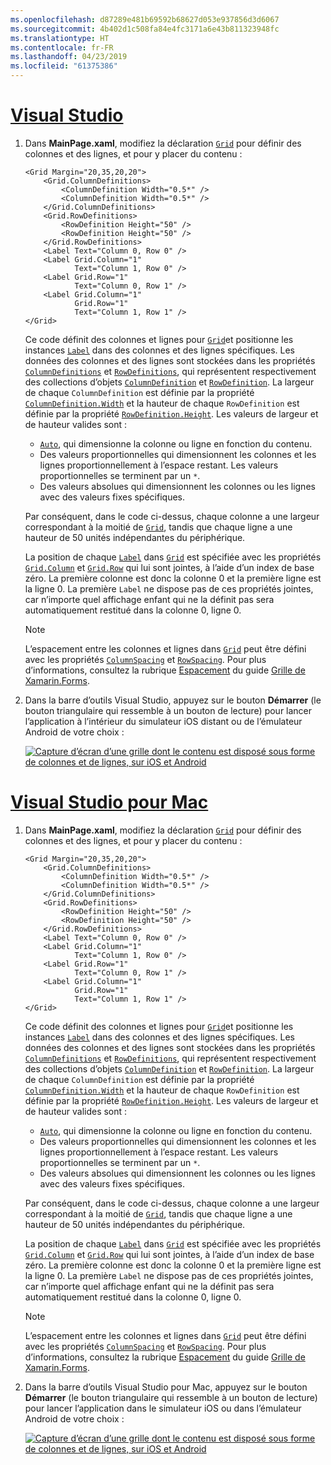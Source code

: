 ```yaml
---
ms.openlocfilehash: d87289e481b69592b68627d053e937856d3d6067
ms.sourcegitcommit: 4b402d1c508fa84e4fc3171a6e43b811323948fc
ms.translationtype: HT
ms.contentlocale: fr-FR
ms.lasthandoff: 04/23/2019
ms.locfileid: "61375386"
---
```

# <a name="visual-studiotabvswin"></a>[Visual Studio](#tab/vswin)

1. Dans **MainPage.xaml**, modifiez la déclaration [`Grid`](xref:Xamarin.Forms.Grid) pour définir des colonnes et des lignes, et pour y placer du contenu :

    ```xaml
    <Grid Margin="20,35,20,20">
        <Grid.ColumnDefinitions>
            <ColumnDefinition Width="0.5*" />
            <ColumnDefinition Width="0.5*" />
        </Grid.ColumnDefinitions>
        <Grid.RowDefinitions>
            <RowDefinition Height="50" />
            <RowDefinition Height="50" />
        </Grid.RowDefinitions>
        <Label Text="Column 0, Row 0" />
        <Label Grid.Column="1"
               Text="Column 1, Row 0" />
        <Label Grid.Row="1"
               Text="Column 0, Row 1" />
        <Label Grid.Column="1"
               Grid.Row="1"
               Text="Column 1, Row 1" />
    </Grid>
    ```

    Ce code définit des colonnes et lignes pour [`Grid`](xref:Xamarin.Forms.Grid)et positionne les instances [`Label`](xref:Xamarin.Forms.Label) dans des colonnes et des lignes spécifiques. Les données des colonnes et des lignes sont stockées dans les propriétés [`ColumnDefinitions`](xref:Xamarin.Forms.Grid.ColumnDefinitions) et [`RowDefinitions`](xref:Xamarin.Forms.Grid.RowDefinitions), qui représentent respectivement des collections d’objets [`ColumnDefinition`](xref:Xamarin.Forms.ColumnDefinition) et [`RowDefinition`](xref:Xamarin.Forms.RowDefinition). La largeur de chaque `ColumnDefinition` est définie par la propriété [`ColumnDefinition.Width`](xref:Xamarin.Forms.ColumnDefinition.Width) et la hauteur de chaque `RowDefinition` est définie par la propriété [`RowDefinition.Height`](xref:Xamarin.Forms.RowDefinition.Height). Les valeurs de largeur et de hauteur valides sont :

    - [`Auto`](xref:Xamarin.Forms.GridUnitType.Auto), qui dimensionne la colonne ou ligne en fonction du contenu.
    - Des valeurs proportionnelles qui dimensionnent les colonnes et les lignes proportionnellement à l’espace restant. Les valeurs proportionnelles se terminent par un `*`.
    - Des valeurs absolues qui dimensionnent les colonnes ou les lignes avec des valeurs fixes spécifiques.

    Par conséquent, dans le code ci-dessus, chaque colonne a une largeur correspondant à la moitié de [`Grid`](xref:Xamarin.Forms.Grid), tandis que chaque ligne a une hauteur de 50 unités indépendantes du périphérique.

    La position de chaque [`Label`](xref:Xamarin.Forms.Label) dans [`Grid`](xref:Xamarin.Forms.Grid) est spécifiée avec les propriétés [`Grid.Column`](xref:Xamarin.Forms.Grid.ColumnProperty) et [`Grid.Row`](xref:Xamarin.Forms.Grid.RowProperty) qui lui sont jointes, à l’aide d’un index de base zéro. La première colonne est donc la colonne 0 et la première ligne est la ligne 0. La première `Label` ne dispose pas de ces propriétés jointes, car n’importe quel affichage enfant qui ne la définit pas sera automatiquement restitué dans la colonne 0, ligne 0.

    > [!NOTE]
    > L’espacement entre les colonnes et lignes dans [`Grid`](xref:Xamarin.Forms.Grid) peut être défini avec les propriétés [`ColumnSpacing`](xref:Xamarin.Forms.Grid.ColumnSpacing) et [`RowSpacing`](xref:Xamarin.Forms.Grid.RowSpacing). Pour plus d’informations, consultez la rubrique [Espacement](~/xamarin-forms/user-interface/layouts/grid.md#spacing) du guide [Grille de Xamarin.Forms](~/xamarin-forms/user-interface/layouts/grid.md).

1. Dans la barre d’outils Visual Studio, appuyez sur le bouton **Démarrer** (le bouton triangulaire qui ressemble à un bouton de lecture) pour lancer l’application à l’intérieur du simulateur iOS distant ou de l’émulateur Android de votre choix :

    [![Capture d’écran d’une grille dont le contenu est disposé sous forme de colonnes et de lignes, sur iOS et Android](../images/columns-rows.png "Grille avec du contenu dans des colonnes et des lignes")](../images/columns-rows-large.png#lightbox "Grille avec du contenu dans des colonnes et des lignes")

# <a name="visual-studio-for-mactabvsmac"></a>[Visual Studio pour Mac](#tab/vsmac)

1. Dans **MainPage.xaml**, modifiez la déclaration [`Grid`](xref:Xamarin.Forms.Grid) pour définir des colonnes et des lignes, et pour y placer du contenu :

    ```xaml
    <Grid Margin="20,35,20,20">
        <Grid.ColumnDefinitions>
            <ColumnDefinition Width="0.5*" />
            <ColumnDefinition Width="0.5*" />
        </Grid.ColumnDefinitions>
        <Grid.RowDefinitions>
            <RowDefinition Height="50" />
            <RowDefinition Height="50" />
        </Grid.RowDefinitions>
        <Label Text="Column 0, Row 0" />
        <Label Grid.Column="1"
               Text="Column 1, Row 0" />
        <Label Grid.Row="1"
               Text="Column 0, Row 1" />
        <Label Grid.Column="1"
               Grid.Row="1"
               Text="Column 1, Row 1" />
    </Grid>
    ```

    Ce code définit des colonnes et lignes pour [`Grid`](xref:Xamarin.Forms.Grid)et positionne les instances [`Label`](xref:Xamarin.Forms.Label) dans des colonnes et des lignes spécifiques. Les données des colonnes et des lignes sont stockées dans les propriétés [`ColumnDefinitions`](xref:Xamarin.Forms.Grid.ColumnDefinitions) et [`RowDefinitions`](xref:Xamarin.Forms.Grid.RowDefinitions), qui représentent respectivement des collections d’objets [`ColumnDefinition`](xref:Xamarin.Forms.ColumnDefinition) et [`RowDefinition`](xref:Xamarin.Forms.RowDefinition). La largeur de chaque `ColumnDefinition` est définie par la propriété [`ColumnDefinition.Width`](xref:Xamarin.Forms.ColumnDefinition.Width) et la hauteur de chaque `RowDefinition` est définie par la propriété [`RowDefinition.Height`](xref:Xamarin.Forms.RowDefinition.Height). Les valeurs de largeur et de hauteur valides sont :

    - [`Auto`](xref:Xamarin.Forms.GridUnitType.Auto), qui dimensionne la colonne ou ligne en fonction du contenu.
    - Des valeurs proportionnelles qui dimensionnent les colonnes et les lignes proportionnellement à l’espace restant. Les valeurs proportionnelles se terminent par un `*`.
    - Des valeurs absolues qui dimensionnent les colonnes ou les lignes avec des valeurs fixes spécifiques.

    Par conséquent, dans le code ci-dessus, chaque colonne a une largeur correspondant à la moitié de [`Grid`](xref:Xamarin.Forms.Grid), tandis que chaque ligne a une hauteur de 50 unités indépendantes du périphérique.

    La position de chaque [`Label`](xref:Xamarin.Forms.Label) dans [`Grid`](xref:Xamarin.Forms.Grid) est spécifiée avec les propriétés [`Grid.Column`](xref:Xamarin.Forms.Grid.ColumnProperty) et [`Grid.Row`](xref:Xamarin.Forms.Grid.RowProperty) qui lui sont jointes, à l’aide d’un index de base zéro. La première colonne est donc la colonne 0 et la première ligne est la ligne 0. La première `Label` ne dispose pas de ces propriétés jointes, car n’importe quel affichage enfant qui ne la définit pas sera automatiquement restitué dans la colonne 0, ligne 0.

    > [!NOTE]
    > L’espacement entre les colonnes et lignes dans [`Grid`](xref:Xamarin.Forms.Grid) peut être défini avec les propriétés [`ColumnSpacing`](xref:Xamarin.Forms.Grid.ColumnSpacing) et [`RowSpacing`](xref:Xamarin.Forms.Grid.RowSpacing). Pour plus d’informations, consultez la rubrique [Espacement](~/xamarin-forms/user-interface/layouts/grid.md#spacing) du guide [Grille de Xamarin.Forms](~/xamarin-forms/user-interface/layouts/grid.md).

1. Dans la barre d’outils Visual Studio pour Mac, appuyez sur le bouton **Démarrer** (le bouton triangulaire qui ressemble à un bouton de lecture) pour lancer l’application dans le simulateur iOS ou dans l’émulateur Android de votre choix :

    [![Capture d’écran d’une grille dont le contenu est disposé sous forme de colonnes et de lignes, sur iOS et Android](../images/columns-rows.png "Grille avec du contenu dans des colonnes et des lignes")](../images/columns-rows-large.png#lightbox "Grille avec du contenu dans des colonnes et des lignes")
